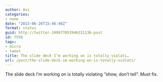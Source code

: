 ```yaml
---
author: Avi
categories:
- none
date: "2013-06-26T15:46:46Z"
format: status
guid: http://twitter-349977053946331136-post
id: 7556
tags:
- micro
- tweet
title: The slide deck I’m working on is totally violati…
url: /post/the-slide-deck-im-working-on-is-totally-violati/
---
```

The slide deck I’m working on is totally violating “show, don’t tell”. Must fix.